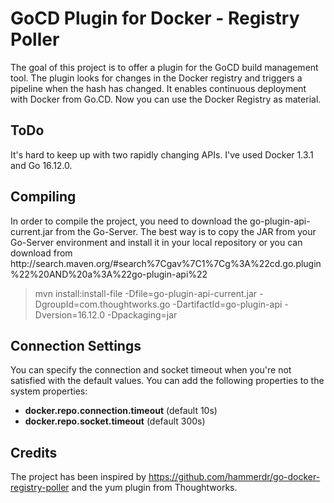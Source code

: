 <h1>GoCD Plugin for Docker - Registry Poller</h1>

The goal of this project is to offer a plugin for the GoCD build management tool. The plugin looks for changes in the Docker registry and triggers a pipeline
when the hash has changed. It enables continuous deployment with Docker from Go.CD. Now you can use the Docker Registry as material.


<h2>ToDo</h2>
It's hard to keep up with two rapidly changing APIs. I've used Docker 1.3.1 and Go 16.12.0.

<h2>Compiling</h2>
In order to compile the project, you need to download the go-plugin-api-current.jar from the Go-Server. The best way is to copy the JAR from your Go-Server environment and install
it in your local repository or you can download from http://search.maven.org/#search%7Cgav%7C1%7Cg%3A%22cd.go.plugin%22%20AND%20a%3A%22go-plugin-api%22

<blockquote>
mvn install:install-file -Dfile=go-plugin-api-current.jar -DgroupId=com.thoughtworks.go -DartifactId=go-plugin-api -Dversion=16.12.0 -Dpackaging=jar
</blockquote>

<h2>Connection Settings</h2>
You can specify the connection and socket timeout when you're not satisfied with the default values. You can add the following properties to the system properties:

<ul>
 <li><b>docker.repo.connection.timeout</b> (default 10s)</li>
 <li><b>docker.repo.socket.timeout</b> (default 300s)</li>
</ul>


<h2>Credits</h2>

The project has been inspired by https://github.com/hammerdr/go-docker-registry-poller and the yum plugin from Thoughtworks.